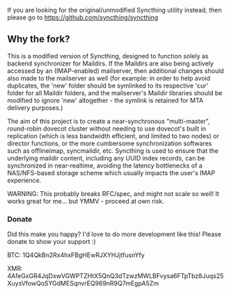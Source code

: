 If you are looking for the original/unmodified Syncthing utility instead, then please go to https://github.com/syncthing/syncthing

## Why the fork?

This is a modified version of Syncthing, designed to function solely as backend synchronizer for Maildirs. If the Maildirs are also being actively accessed by an (IMAP-enabled) mailserver, then additional changes should also made to the mailserver as well (for example: in order to help avoid duplicates, the 'new' folder should be symlinked to its respective 'cur' folder for all Maildir folders, and the mailserver's Maildir libraries should be modified to ignore 'new' altogether - the symlink is retained for MTA delivery purposes.)

The aim of this project is to create a near-synchronous "multi-master", round-robin dovecot cluster without needing to use dovecot's built in replication (which is less bandwidth efficient, and limited to two nodes) or director functions, or the more cumbersome synchronization softwares such as offlineimap, syncmaildir, etc. Syncthing is used to ensure that the underlying maildir content, including any UUID index records, can be synchronized in near-realtime, avoiding the latency bottlenecks of a NAS/NFS-based storage scheme which usually impacts the user's IMAP experience.

WARNING: This probably breaks RFC/spec, and might not scale so well! It works great for me... but YMMV - proceed at own risk.

### Donate
Did this make you happy? I'd love to do more development like this! Please donate to show your support :)

BTC: 1Q4QkBn2Rx4hxFBgHEwRJXYHJjtfusnYfy

XMR: 4AfeGxGR4JqDxwVGWPTZHtX5QnQ3dTzwzMWLBFvysa6FTpTbz8Juqs25XuysVfowQoSYGdMESqnvrEQ969nR9Q7mEgpA5Zm
